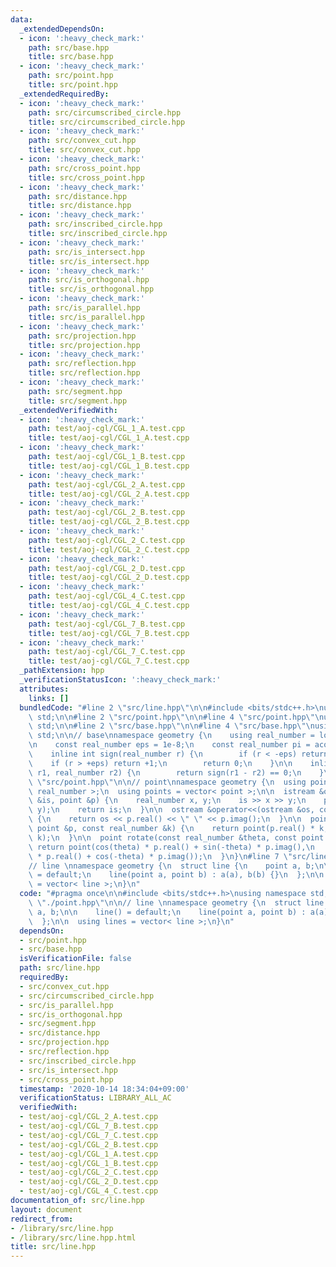 ```yaml
---
data:
  _extendedDependsOn:
  - icon: ':heavy_check_mark:'
    path: src/base.hpp
    title: src/base.hpp
  - icon: ':heavy_check_mark:'
    path: src/point.hpp
    title: src/point.hpp
  _extendedRequiredBy:
  - icon: ':heavy_check_mark:'
    path: src/circumscribed_circle.hpp
    title: src/circumscribed_circle.hpp
  - icon: ':heavy_check_mark:'
    path: src/convex_cut.hpp
    title: src/convex_cut.hpp
  - icon: ':heavy_check_mark:'
    path: src/cross_point.hpp
    title: src/cross_point.hpp
  - icon: ':heavy_check_mark:'
    path: src/distance.hpp
    title: src/distance.hpp
  - icon: ':heavy_check_mark:'
    path: src/inscribed_circle.hpp
    title: src/inscribed_circle.hpp
  - icon: ':heavy_check_mark:'
    path: src/is_intersect.hpp
    title: src/is_intersect.hpp
  - icon: ':heavy_check_mark:'
    path: src/is_orthogonal.hpp
    title: src/is_orthogonal.hpp
  - icon: ':heavy_check_mark:'
    path: src/is_parallel.hpp
    title: src/is_parallel.hpp
  - icon: ':heavy_check_mark:'
    path: src/projection.hpp
    title: src/projection.hpp
  - icon: ':heavy_check_mark:'
    path: src/reflection.hpp
    title: src/reflection.hpp
  - icon: ':heavy_check_mark:'
    path: src/segment.hpp
    title: src/segment.hpp
  _extendedVerifiedWith:
  - icon: ':heavy_check_mark:'
    path: test/aoj-cgl/CGL_1_A.test.cpp
    title: test/aoj-cgl/CGL_1_A.test.cpp
  - icon: ':heavy_check_mark:'
    path: test/aoj-cgl/CGL_1_B.test.cpp
    title: test/aoj-cgl/CGL_1_B.test.cpp
  - icon: ':heavy_check_mark:'
    path: test/aoj-cgl/CGL_2_A.test.cpp
    title: test/aoj-cgl/CGL_2_A.test.cpp
  - icon: ':heavy_check_mark:'
    path: test/aoj-cgl/CGL_2_B.test.cpp
    title: test/aoj-cgl/CGL_2_B.test.cpp
  - icon: ':heavy_check_mark:'
    path: test/aoj-cgl/CGL_2_C.test.cpp
    title: test/aoj-cgl/CGL_2_C.test.cpp
  - icon: ':heavy_check_mark:'
    path: test/aoj-cgl/CGL_2_D.test.cpp
    title: test/aoj-cgl/CGL_2_D.test.cpp
  - icon: ':heavy_check_mark:'
    path: test/aoj-cgl/CGL_4_C.test.cpp
    title: test/aoj-cgl/CGL_4_C.test.cpp
  - icon: ':heavy_check_mark:'
    path: test/aoj-cgl/CGL_7_B.test.cpp
    title: test/aoj-cgl/CGL_7_B.test.cpp
  - icon: ':heavy_check_mark:'
    path: test/aoj-cgl/CGL_7_C.test.cpp
    title: test/aoj-cgl/CGL_7_C.test.cpp
  _pathExtension: hpp
  _verificationStatusIcon: ':heavy_check_mark:'
  attributes:
    links: []
  bundledCode: "#line 2 \"src/line.hpp\"\n\n#include <bits/stdc++.h>\nusing namespace\
    \ std;\n\n#line 2 \"src/point.hpp\"\n\n#line 4 \"src/point.hpp\"\nusing namespace\
    \ std;\n\n#line 2 \"src/base.hpp\"\n\n#line 4 \"src/base.hpp\"\nusing namespace\
    \ std;\n\n// base\nnamespace geometry {\n    using real_number = long double;\n\
    \n    const real_number eps = 1e-8;\n    const real_number pi = acos(-1);\n\n\
    \    inline int sign(real_number r) {\n        if (r < -eps) return -1;\n    \
    \    if (r > +eps) return +1;\n        return 0;\n    }\n\n    inline bool is_equal(real_number\
    \ r1, real_number r2) {\n        return sign(r1 - r2) == 0;\n    }\n}\n#line 7\
    \ \"src/point.hpp\"\n\n// point\nnamespace geometry {\n  using point = complex<\
    \ real_number >;\n  using points = vector< point >;\n\n  istream &operator>>(istream\
    \ &is, point &p) {\n    real_number x, y;\n    is >> x >> y;\n    p = point(x,\
    \ y);\n    return is;\n  }\n\n  ostream &operator<<(ostream &os, const point &p)\
    \ {\n    return os << p.real() << \" \" << p.imag();\n  }\n\n  point operator*(const\
    \ point &p, const real_number &k) {\n    return point(p.real() * k, p.imag() *\
    \ k);\n  }\n\n  point rotate(const real_number &theta, const point &p) {\n   \
    \ return point(cos(theta) * p.real() + sin(-theta) * p.imag(),\n        sin(theta)\
    \ * p.real() + cos(-theta) * p.imag());\n  }\n}\n#line 7 \"src/line.hpp\"\n\n\
    // line \nnamespace geometry {\n  struct line {\n    point a, b;\n\n    line()\
    \ = default;\n    line(point a, point b) : a(a), b(b) {}\n  };\n\n  using lines\
    \ = vector< line >;\n}\n"
  code: "#pragma once\n\n#include <bits/stdc++.h>\nusing namespace std;\n\n#include\
    \ \"./point.hpp\"\n\n// line \nnamespace geometry {\n  struct line {\n    point\
    \ a, b;\n\n    line() = default;\n    line(point a, point b) : a(a), b(b) {}\n\
    \  };\n\n  using lines = vector< line >;\n}\n"
  dependsOn:
  - src/point.hpp
  - src/base.hpp
  isVerificationFile: false
  path: src/line.hpp
  requiredBy:
  - src/convex_cut.hpp
  - src/circumscribed_circle.hpp
  - src/is_parallel.hpp
  - src/is_orthogonal.hpp
  - src/segment.hpp
  - src/distance.hpp
  - src/projection.hpp
  - src/reflection.hpp
  - src/inscribed_circle.hpp
  - src/is_intersect.hpp
  - src/cross_point.hpp
  timestamp: '2020-10-14 18:34:04+09:00'
  verificationStatus: LIBRARY_ALL_AC
  verifiedWith:
  - test/aoj-cgl/CGL_2_A.test.cpp
  - test/aoj-cgl/CGL_7_B.test.cpp
  - test/aoj-cgl/CGL_7_C.test.cpp
  - test/aoj-cgl/CGL_2_B.test.cpp
  - test/aoj-cgl/CGL_1_A.test.cpp
  - test/aoj-cgl/CGL_1_B.test.cpp
  - test/aoj-cgl/CGL_2_C.test.cpp
  - test/aoj-cgl/CGL_2_D.test.cpp
  - test/aoj-cgl/CGL_4_C.test.cpp
documentation_of: src/line.hpp
layout: document
redirect_from:
- /library/src/line.hpp
- /library/src/line.hpp.html
title: src/line.hpp
---
```

